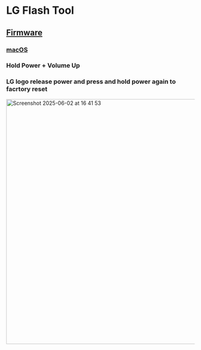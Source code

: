 # LG Flash Tool

## <a href="https://lgstockrom.com">Firmware</a>

### <a href="https://lgusbdriver.com/category/mac">macOS</a>

### Hold Power + Volume Up

### LG logo release power and press and hold power again to facrtory reset

<img width="654" alt="Screenshot 2025-06-02 at 16 41 53" src="https://github.com/user-attachments/assets/884697c0-953e-45ef-9295-e3883e93614c" />

